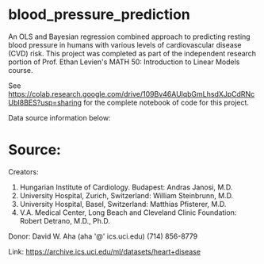 # blood_pressure_prediction
An OLS and Bayesian regression combined approach to predicting resting blood pressure in humans with various levels of cardiovascular disease (CVD) risk. This project was completed as part of the independent research portion of Prof. Ethan Levien's MATH 50: Introduction to Linear Models course. 

See https://colab.research.google.com/drive/109Bv46AUlqbGmLhsdXJpCdRNcUbI8BES?usp=sharing for the complete notebook of code for this project.

Data source information below: 

# Source: 

Creators: 
1. Hungarian Institute of Cardiology. Budapest: Andras Janosi, M.D. 
2. University Hospital, Zurich, Switzerland: William Steinbrunn, M.D. 
3. University Hospital, Basel, Switzerland: Matthias Pfisterer, M.D. 
4. V.A. Medical Center, Long Beach and Cleveland Clinic Foundation: Robert Detrano, M.D., Ph.D. 

Donor: David W. Aha (aha '@' ics.uci.edu) (714) 856-8779 

Link: https://archive.ics.uci.edu/ml/datasets/heart+disease
